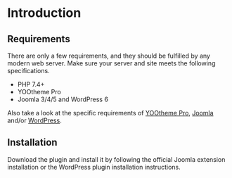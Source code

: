 # Introduction

## Requirements

There are only a few requirements, and they should be fulfilled by any modern web server. Make sure your server and site meets the following specifications.

- PHP 7.4+
- YOOtheme Pro
- Joomla 3/4/5 and WordPress 6

Also take a look at the specific requirements of [YOOtheme Pro](https://yootheme.com/support/yootheme-pro/joomla/introduction#requirements), [Joomla](https://docs.joomla.org/J4.x:Installing_Joomla#Requirements) and/or [WordPress](https://wordpress.org/about/requirements).

## Installation

Download the plugin and install it by following the official Joomla extension installation or the WordPress plugin installation instructions.

